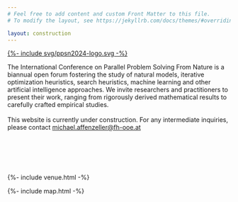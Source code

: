 ```yaml
---
# Feel free to add content and custom Front Matter to this file.
# To modify the layout, see https://jekyllrb.com/docs/themes/#overriding-theme-defaults

layout: construction
---
```

<section class="brand-primary">
    <div class="container py-5 text-justify">
        <div class="row">
            <div class="col col-6 col-sm-6 col-md-3 col-lg-2">
                <a href="#">{%- include svg/ppsn2024-logo.svg -%}</a>
            </div>
        </div>
    </div>
    <div class="container text-justify">
        <div class="row">
            <div class="col">
                <p>
                    The International Conference on Parallel Problem Solving From Nature is a biannual open forum fostering the study of natural models, iterative optimization heuristics, search heuristics, machine learning and other artificial intelligence approaches. We invite researchers and practitioners to present their work, ranging from rigorously derived mathematical results to carefully crafted empirical studies.
                    <br/><br/>
                    This website is currently under construction. For any intermediate inquiries, please contact <a class="link-offset-2" href="mailto:michael.affenzeller@fh-ooe.at">michael.affenzeller@fh-ooe.at</a>
                </p>
                <p><br/><br/><br/><br/></p>
            </div>
        </div>
    </div>
</section>

{%- include venue.html -%}

{%- include map.html -%}